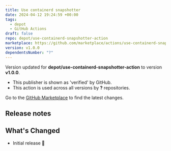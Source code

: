 ```yaml
---
title: Use containerd snapshotter
date: 2024-04-12 19:24:59 +00:00
tags:
  - depot
  - GitHub Actions
draft: false
repo: depot/use-containerd-snapshotter-action
marketplace: https://github.com/marketplace/actions/use-containerd-snapshotter
version: v1.0.0
dependentsNumber: "?"
---
```



Version updated for **depot/use-containerd-snapshotter-action** to version **v1.0.0**.
- This publisher is shown as 'verified' by GitHub.
- This action is used across all versions by **?** repositories.

Go to the [GitHub Marketplace](https://github.com/marketplace/actions/use-containerd-snapshotter) to find the latest changes.

## Release notes

## What's Changed

* Initial release 🎉 

